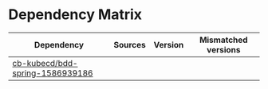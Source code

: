 # Dependency Matrix

Dependency | Sources | Version | Mismatched versions
---------- | ------- | ------- | -------------------
[cb-kubecd/bdd-spring-1586939186](https://github.com/cb-kubecd/bdd-spring-1586939186.git) |  | []() | 
